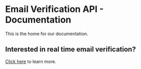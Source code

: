 Email Verification API - Documentation
======================================
This is the home for our documentation.

Interested in real time email verification?
-------------------------------------------
[Click here](http://www.verifyemailaddress.io) to learn more.